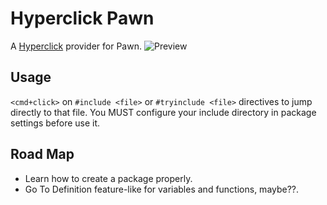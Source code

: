 # Hyperclick Pawn

A [Hyperclick](https://github.com/facebook-atom/hyperclick) provider for Pawn.
![Preview](https://i.imgur.com/4Dy2y5G.gif)

## Usage
`<cmd+click>` on `#include <file>` or `#tryinclude <file>` directives to jump directly to that file.
You MUST configure your include directory in package settings before use it.

## Road Map
* Learn how to create a package properly.
* Go To Definition feature-like for variables and functions, maybe??.
